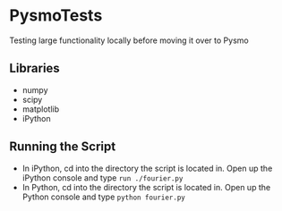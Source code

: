 PysmoTests
================

Testing large functionality locally before moving it over to Pysmo

Libraries
---------
* numpy
* scipy
* matplotlib
* iPython

Running the Script
------------------
* In iPython, cd into the directory the script is located in. Open up the iPython console and type `run ./fourier.py`
* In Python, cd into the directory the script is located in. Open up the Python console and type `python fourier.py`
